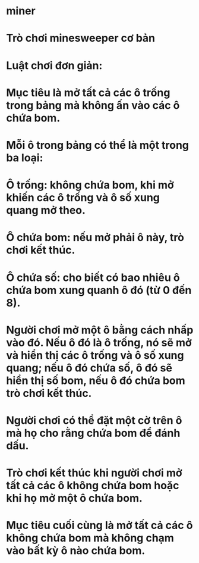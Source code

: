 # miner
# Trò chơi minesweeper cơ bản 
# Luật chơi đơn giản:

# Mục tiêu là mở tất cả các ô trống trong bảng mà không ấn vào các ô chứa bom.
# Mỗi ô trong bảng có thể là một trong ba loại:

# Ô trống: không chứa bom, khi mở khiến các ô trống và ô số xung quang mở theo.
# Ô chứa bom: nếu mở phải ô này, trò chơi kết thúc.
# Ô chứa số: cho biết có bao nhiêu ô chứa bom xung quanh ô đó (từ 0 đến 8).
# Người chơi mở một ô bằng cách nhấp vào đó. Nếu ô đó là ô trống, nó sẽ mở và hiển thị các ô trống và ô số xung quang; nếu ô đó chứa số, ô đó sẽ hiển thị số bom, nếu ô đó chứa bom trò chơi kết thúc.
# Người chơi có thể đặt một cờ trên ô mà họ cho rằng chứa bom để đánh dấu.
# Trò chơi kết thúc khi người chơi mở tất cả các ô không chứa bom hoặc khi họ mở một ô chứa bom.
# Mục tiêu cuối cùng là mở tất cả các ô không chứa bom mà không chạm vào bất kỳ ô nào chứa bom.






